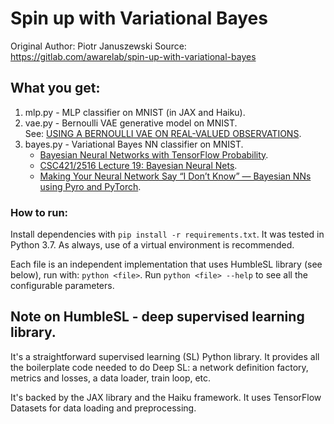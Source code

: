 # Spin up with Variational Bayes
Original Author: Piotr Januszewski
Source: https://gitlab.com/awarelab/spin-up-with-variational-bayes

## What you get:

1. mlp.py - MLP classifier on MNIST (in JAX and Haiku).
2. vae.py - Bernoulli VAE generative model on MNIST.  
   See: [USING A BERNOULLI VAE ON REAL-VALUED OBSERVATIONS](http://ruishu.io/2018/03/19/bernoulli-vae/).
3. bayes.py - Variational Bayes NN classifier on MNIST.
   * [Bayesian Neural Networks with TensorFlow Probability](https://towardsdatascience.com/bayesian-neural-networks-with-tensorflow-probability-fbce27d6ef6).
   * [CSC421/2516 Lecture 19: Bayesian Neural Nets](http://www.cs.toronto.edu/~rgrosse/courses/csc421_2019/slides/lec19.pdf).
   * [Making Your Neural Network Say “I Don’t Know” — Bayesian NNs using Pyro and PyTorch](https://towardsdatascience.com/making-your-neural-network-say-i-dont-know-bayesian-nns-using-pyro-and-pytorch-b1c24e6ab8cd).

### How to run:

Install dependencies with `pip install -r requirements.txt`. It was tested in Python 3.7. As always, use of a virtual environment is recommended.

Each file is an independent implementation that uses HumbleSL library (see below), run with: `python <file>`. Run `python <file> --help` to see all the configurable parameters.

## Note on HumbleSL - deep supervised learning library.

It's a straightforward supervised learning (SL) Python library. It provides all the boilerplate code needed to do Deep SL: a network definition factory, metrics and losses, a data loader, train loop, etc.

It's backed by the JAX library and the Haiku framework. It uses TensorFlow Datasets for data loading and preprocessing.


